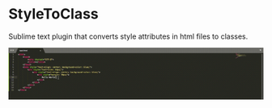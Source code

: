 # StyleToClass
Sublime text plugin that converts style attributes in html files to classes.

![](images/styletoclass_demo.gif)

